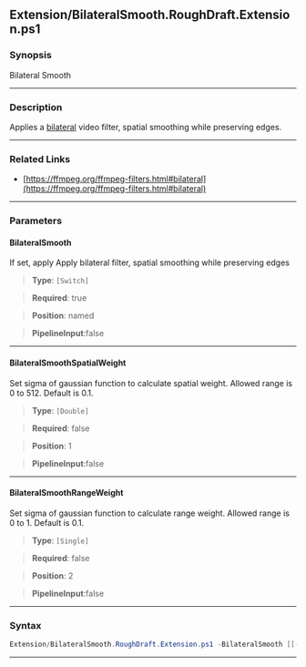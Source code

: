 
Extension/BilateralSmooth.RoughDraft.Extension.ps1
--------------------------------------------------
### Synopsis
Bilateral Smooth

---
### Description

Applies a [bilateral](https://ffmpeg.org/ffmpeg-filters.html#bilateral) video filter, spatial smoothing while preserving edges.

---
### Related Links
* [https://ffmpeg.org/ffmpeg-filters.html#bilateral](https://ffmpeg.org/ffmpeg-filters.html#bilateral)



---
### Parameters
#### **BilateralSmooth**

If set, apply Apply bilateral filter, spatial smoothing while preserving edges



> **Type**: ```[Switch]```

> **Required**: true

> **Position**: named

> **PipelineInput**:false



---
#### **BilateralSmoothSpatialWeight**

Set sigma of gaussian function to calculate spatial weight. Allowed range is 0 to 512. Default is 0.1.



> **Type**: ```[Double]```

> **Required**: false

> **Position**: 1

> **PipelineInput**:false



---
#### **BilateralSmoothRangeWeight**

Set sigma of gaussian function to calculate range weight. Allowed range is 0 to 1. Default is 0.1.



> **Type**: ```[Single]```

> **Required**: false

> **Position**: 2

> **PipelineInput**:false



---
### Syntax
```PowerShell
Extension/BilateralSmooth.RoughDraft.Extension.ps1 -BilateralSmooth [[-BilateralSmoothSpatialWeight] <Double>] [[-BilateralSmoothRangeWeight] <Single>] [<CommonParameters>]
```
---




